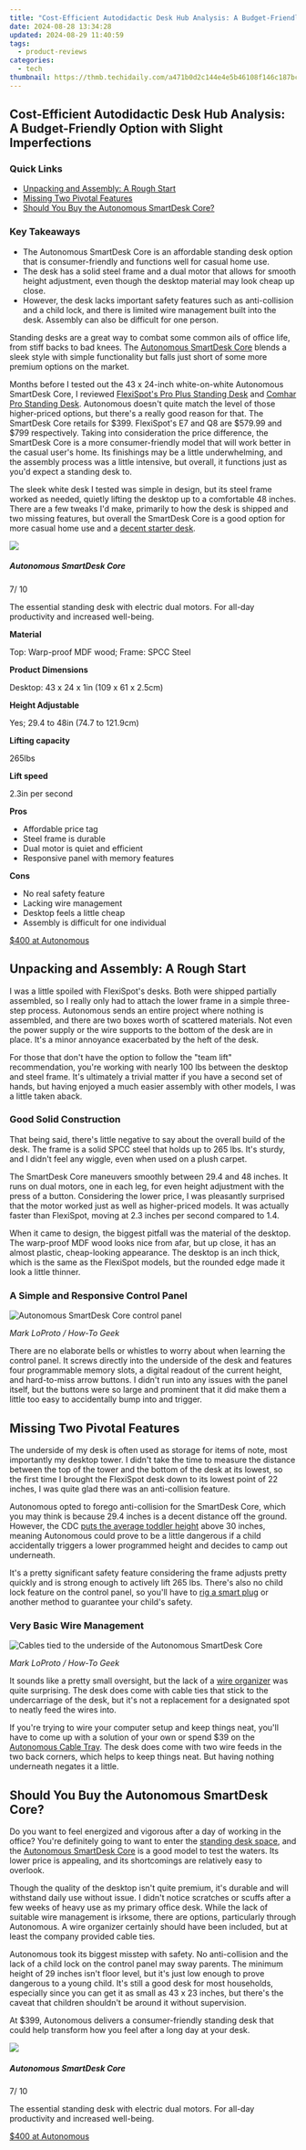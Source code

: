 ```yaml
---
title: "Cost-Efficient Autodidactic Desk Hub Analysis: A Budget-Friendly Option with Slight Imperfections"
date: 2024-08-28 13:34:28
updated: 2024-08-29 11:40:59
tags:
  - product-reviews
categories:
  - tech
thumbnail: https://thmb.techidaily.com/a471b0d2c144e4e5b46108f146c187bc2176565f5eff5e3e04c1be7552d848bf.jpg
---
```


## Cost-Efficient Autodidactic Desk Hub Analysis: A Budget-Friendly Option with Slight Imperfections

### Quick Links

* [Unpacking and Assembly: A Rough Start](https://some-approaches.techidaily.com/new-transform-scenes-into-memorable-moments-your-comprehensive-guide-to-gopro-timelapses/)
* [Missing Two Pivotal Features](https://remote-screen-capture.techidaily.com/updated-recording-revelry-capturing-the-thrill-of-sports-games/)
* [Should You Buy the Autonomous SmartDesk Core?](https://win-solutions.techidaily.com/cyberpunk-2077-not-utilizing-gpu-heres-how-to-correct-it-on-windows-11/)

### Key Takeaways

* The Autonomous SmartDesk Core is an affordable standing desk option that is consumer-friendly and functions well for casual home use.
* The desk has a solid steel frame and a dual motor that allows for smooth height adjustment, even though the desktop material may look cheap up close.
* However, the desk lacks important safety features such as anti-collision and a child lock, and there is limited wire management built into the desk. Assembly can also be difficult for one person.

 Standing desks are a great way to combat some common ails of office life, from stiff backs to bad knees. The [Autonomous SmartDesk Core](https://www.autonomous.ai/standing-desks/smartdesk-2-home?option1=2474&option2=7&option16=36&option17=1881&purchase%5Fmethod=1) blends a sleek style with simple functionality but falls just short of some more premium options on the market.

 Months before I tested out the 43 x 24-inch white-on-white Autonomous SmartDesk Core, I reviewed [FlexiSpot's Pro Plus Standing Desk](https://android-pokemon-go.techidaily.com/in-2024-how-can-i-catch-the-regional-pokemon-without-traveling-on-lava-yuva-2-drfone-by-drfone-virtual-android/) and [Comhar Pro Standing Desk](https://www.reviewgeek.com/147639/flexispot-comhar-pro-standing-desk-q8-review/). Autonomous doesn't quite match the level of those higher-priced options, but there's a really good reason for that. The SmartDesk Core retails for $399\. FlexiSpot's E7 and Q8 are $579.99 and $799 respectively. Taking into consideration the price difference, the SmartDesk Core is a more consumer-friendly model that will work better in the casual user's home. Its finishings may be a little underwhelming, and the assembly process was a little intensive, but overall, it functions just as you'd expect a standing desk to.

 The sleek white desk I tested was simple in design, but its steel frame worked as needed, quietly lifting the desktop up to a comfortable 48 inches. There are a few tweaks I'd make, primarily to how the desk is shipped and two missing features, but overall the SmartDesk Core is a good option for more casual home use and a [decent starter desk](https://instagram-video-files.techidaily.com/new-in-2024-demystifying-social-engagement-instagram-stories-surveys/).

![](https://static1.howtogeekimages.com/wordpress/wp-content/uploads/2023/07/autonomous-smartdesk-core-small-2-1.jpg) 

#####  Autonomous SmartDesk Core

7/ 10 

The essential standing desk with electric dual motors. For all-day productivity and increased well-being.

**Material** 

 Top: Warp-proof MDF wood; Frame: SPCC Steel 

**Product Dimensions** 

 Desktop: 43 x 24 x 1in (109 x 61 x 2.5cm) 

**Height Adjustable** 

 Yes; 29.4 to 48in (74.7 to 121.9cm) 

**Lifting capacity** 

 265lbs 

**Lift speed** 

 2.3in per second 

**Pros** 
* Affordable price tag
* Steel frame is durable
* Dual motor is quiet and efficient
* Responsive panel with memory features

**Cons** 
* No real safety feature
* Lacking wire management
* Desktop feels a little cheap
* Assembly is difficult for one individual

[$400 at Autonomous](https://www.autonomous.ai/standing-desks/smartdesk-2-home?option1=2474&option2=7&option16=36&option17=1881&purchase%5Fmethod=1) 

##  Unpacking and Assembly: A Rough Start

 I was a little spoiled with FlexiSpot's desks. Both were shipped partially assembled, so I really only had to attach the lower frame in a simple three-step process. Autonomous sends an entire project where nothing is assembled, and there are two boxes worth of scattered materials. Not even the power supply or the wire supports to the bottom of the desk are in place. It's a minor annoyance exacerbated by the heft of the desk.

 For those that don't have the option to follow the "team lift" recommendation, you're working with nearly 100 lbs between the desktop and steel frame. It's ultimately a trivial matter if you have a second set of hands, but having enjoyed a much easier assembly with other models, I was a little taken aback.

###  Good Solid Construction

 That being said, there's little negative to say about the overall build of the desk. The frame is a solid SPCC steel that holds up to 265 lbs. It's sturdy, and I didn't feel any wiggle, even when used on a plush carpet.

 The SmartDesk Core maneuvers smoothly between 29.4 and 48 inches. It runs on dual motors, one in each leg, for even height adjustment with the press of a button. Considering the lower price, I was pleasantly surprised that the motor worked just as well as higher-priced models. It was actually faster than FlexiSpot, moving at 2.3 inches per second compared to 1.4.

 When it came to design, the biggest pitfall was the material of the desktop. The warp-proof MDF wood looks nice from afar, but up close, it has an almost plastic, cheap-looking appearance. The desktop is an inch thick, which is the same as the FlexiSpot models, but the rounded edge made it look a little thinner.

###  A Simple and Responsive Control Panel

![Autonomous SmartDesk Core control panel](https://static1.howtogeekimages.com/wordpress/wp-content/uploads/2023/05/Autonomous-SmartDesk-Core-panel.jpg) 

_Mark LoProto / How-To Geek_

 There are no elaborate bells or whistles to worry about when learning the control panel. It screws directly into the underside of the desk and features four programmable memory slots, a digital readout of the current height, and hard-to-miss arrow buttons. I didn't run into any issues with the panel itself, but the buttons were so large and prominent that it did make them a little too easy to accidentally bump into and trigger.

##  Missing Two Pivotal Features

 The underside of my desk is often used as storage for items of note, most importantly my desktop tower. I didn't take the time to measure the distance between the top of the tower and the bottom of the desk at its lowest, so the first time I brought the FlexiSpot desk down to its lowest point of 22 inches, I was quite glad there was an anti-collision feature.

 Autonomous opted to forego anti-collision for the SmartDesk Core, which you may think is because 29.4 inches is a decent distance off the ground. However, the CDC [puts the average toddler height](https://www.cdc.gov/growthcharts/data/who/GrChrt%5FBoys%5F24LW%5F100611.pdf) above 30 inches, meaning Autonomous could prove to be a little dangerous if a child accidentally triggers a lower programmed height and decides to camp out underneath.

 It's a pretty significant safety feature considering the frame adjusts pretty quickly and is strong enough to actively lift 265 lbs. There's also no child lock feature on the control panel, so you'll have to [rig a smart plug](https://android-location-track.techidaily.com/2-ways-to-monitor-huawei-nova-y71-activity-drfone-by-drfone-virtual-android/) or another method to guarantee your child's safety.

###  Very Basic Wire Management

![Cables tied to the underside of the Autonomous SmartDesk Core](https://static1.howtogeekimages.com/wordpress/wp-content/uploads/2023/05/Autonomous-SmartDesk-Core-no-wire-well.jpg) 

_Mark LoProto / How-To Geek_

 It sounds like a pretty small oversight, but the lack of a [wire organizer](https://android-location.techidaily.com/getting-the-pokemon-go-gps-signal-not-found-11-error-in-oneplus-12-drfone-by-drfone-virtual/) was quite surprising. The desk does come with cable ties that stick to the undercarriage of the desk, but it's not a replacement for a designated spot to neatly feed the wires into.

 If you're trying to wire your computer setup and keep things neat, you'll have to come up with a solution of your own or spend $39 on the [Autonomous Cable Tray](https://www.autonomous.ai/office-accessories/cable-tray?purchase%5Fmethod=1). The desk does come with two wire feeds in the two back corners, which helps to keep things neat. But having nothing underneath negates it a little.

##  Should You Buy the Autonomous SmartDesk Core?

 Do you want to feel energized and vigorous after a day of working in the office? You're definitely going to want to enter the [standing desk space](https://some-tips.techidaily.com/in-2024-revolutionary-modifications-elevate-your-computer-experience/), and the [Autonomous SmartDesk Core](https://www.autonomous.ai/standing-desks/smartdesk-2-home?option1=2474&option2=7&option16=36&option17=1881&purchase%5Fmethod=1) is a good model to test the waters. Its lower price is appealing, and its shortcomings are relatively easy to overlook.

 Though the quality of the desktop isn't quite premium, it's durable and will withstand daily use without issue. I didn't notice scratches or scuffs after a few weeks of heavy use as my primary office desk. While the lack of suitable wire management is irksome, there are options, particularly through Autonomous. A wire organizer certainly should have been included, but at least the company provided cable ties.

 Autonomous took its biggest misstep with safety. No anti-collision and the lack of a child lock on the control panel may sway parents. The minimum height of 29 inches isn't floor level, but it's just low enough to prove dangerous to a young child. It's still a good desk for most households, especially since you can get it as small as 43 x 23 inches, but there's the caveat that children shouldn't be around it without supervision.

 At $399, Autonomous delivers a consumer-friendly standing desk that could help transform how you feel after a long day at your desk.

![](https://static1.howtogeekimages.com/wordpress/wp-content/uploads/2023/07/autonomous-smartdesk-core-small-2-1.jpg) 

#####  Autonomous SmartDesk Core

7/ 10 

The essential standing desk with electric dual motors. For all-day productivity and increased well-being.

[$400 at Autonomous](https://www.autonomous.ai/standing-desks/smartdesk-2-home?option1=2474&option2=7&option16=36&option17=1881&purchase%5Fmethod=1)

<ins class="adsbygoogle"
     style="display:block"
     data-ad-format="autorelaxed"
     data-ad-client="ca-pub-7571918770474297"
     data-ad-slot="1223367746"></ins>



<ins class="adsbygoogle"
     style="display:block"
     data-ad-client="ca-pub-7571918770474297"
     data-ad-slot="8358498916"
     data-ad-format="auto"
     data-full-width-responsive="true"></ins>
